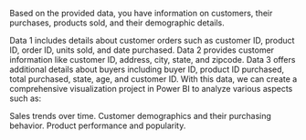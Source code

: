 Based on the provided data, you have information on customers, their purchases, products sold, and their demographic details.

Data 1 includes details about customer orders such as customer ID, product ID, order ID, units sold, and date purchased.
Data 2 provides customer information like customer ID, address, city, state, and zipcode.
Data 3 offers additional details about buyers including buyer ID, product ID purchased, total purchased, state, age, and customer ID.
With this data, we can create a comprehensive visualization project in Power BI to analyze various aspects such as:

Sales trends over time.
Customer demographics and their purchasing behavior.
Product performance and popularity.
